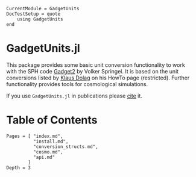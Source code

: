 ```@meta
CurrentModule = GadgetUnits
DocTestSetup = quote
    using GadgetUnits
end
```

# GadgetUnits.jl

This package provides some basic unit conversion functionality to work with the SPH code [Gadget2](https://wwwmpa.mpa-garching.mpg.de/gadget/) by Volker Springel.
It is based on the unit conversions listed by [Klaus Dolag](https://www.usm.uni-muenchen.de/~dolag/) on his HowTo page (restricted).
Further functionality provides tools for cosmological simulations.

If you use `GadgetUnits.jl` in publications please [cite](https://zenodo.org/badge/latestdoi/277262050) it.

# Table of Contents

```@contents
Pages = [ "index.md",
          "install.md",
          "conversion_structs.md",
          "cosmo.md",
          "api.md" 
        ]
Depth = 3
```